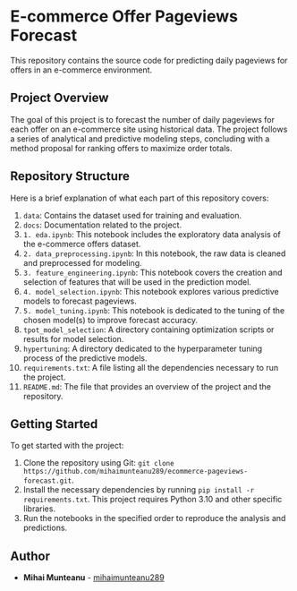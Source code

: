 <h1>E-commerce Offer Pageviews Forecast</h1>

<p>This repository contains the source code for predicting daily pageviews for offers in an e-commerce environment.</p>

<h2>Project Overview</h2>

<p>The goal of this project is to forecast the number of daily pageviews for each offer on an e-commerce site using historical data. The project follows a series of analytical and predictive modeling steps, concluding with a method proposal for ranking offers to maximize order totals.</p>

<h2>Repository Structure</h2>

<p>Here is a brief explanation of what each part of this repository covers:</p>

<ol>
<li><code>data</code>: Contains the dataset used for training and evaluation.</li>
<li><code>docs</code>: Documentation related to the project.</li>
<li><code>1. eda.ipynb</code>: This notebook includes the exploratory data analysis of the e-commerce offers dataset.</li>
<li><code>2. data_preprocessing.ipynb</code>: In this notebook, the raw data is cleaned and preprocessed for modeling.</li>
<li><code>3. feature_engineering.ipynb</code>: This notebook covers the creation and selection of features that will be used in the prediction model.</li>
<li><code>4. model_selection.ipynb</code>: This notebook explores various predictive models to forecast pageviews.</li>
<li><code>5. model_tuning.ipynb</code>: This notebook is dedicated to the tuning of the chosen model(s) to improve forecast accuracy.</li>
<li><code>tpot_model_selection</code>: A directory containing optimization scripts or results for model selection.</li>
<li><code>hypertuning</code>: A directory dedicated to the hyperparameter tuning process of the predictive models.</li>
<li><code>requirements.txt</code>: A file listing all the dependencies necessary to run the project.</li>
<li><code>README.md</code>: The file that provides an overview of the project and the repository.</li>
</ol>

<h2>Getting Started</h2>

<p>To get started with the project:</p>

<ol>
<li>Clone the repository using Git: <code>git clone https://github.com/mihaimunteanu289/ecommerce-pageviews-forecast.git</code>.</li>
<li>Install the necessary dependencies by running <code>pip install -r requirements.txt</code>. This project requires Python 3.10 and other specific libraries.</li>
<li>Run the notebooks in the specified order to reproduce the analysis and predictions.</li>
</ol>

<h2>Author</h2>

<ul>
<li><strong>Mihai Munteanu</strong> - <a href="https://github.com/mihaimunteanu289">mihaimunteanu289</a></li>
</ul>
